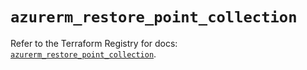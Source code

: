 # `azurerm_restore_point_collection`

Refer to the Terraform Registry for docs: [`azurerm_restore_point_collection`](https://registry.terraform.io/providers/hashicorp/azurerm/4.21.0/docs/resources/restore_point_collection).
